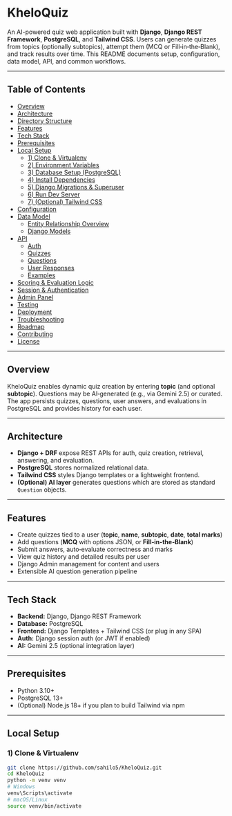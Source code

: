 # KheloQuiz

An AI-powered quiz web application built with **Django**, **Django REST Framework**, **PostgreSQL**, and **Tailwind CSS**. Users can generate quizzes from topics (optionally subtopics), attempt them (MCQ or Fill‑in‑the‑Blank), and track results over time. This README documents setup, configuration, data model, API, and common workflows.

---

## Table of Contents
- [Overview](#overview)
- [Architecture](#architecture)
- [Directory Structure](#directory-structure)
- [Features](#features)
- [Tech Stack](#tech-stack)
- [Prerequisites](#prerequisites)
- [Local Setup](#local-setup)
  - [1) Clone & Virtualenv](#1-clone--virtualenv)
  - [2) Environment Variables](#2-environment-variables)
  - [3) Database Setup (PostgreSQL)](#3-database-setup-postgresql)
  - [4) Install Dependencies](#4-install-dependencies)
  - [5) Django Migrations & Superuser](#5-django-migrations--superuser)
  - [6) Run Dev Server](#6-run-dev-server)
  - [7) (Optional) Tailwind CSS](#7-optional-tailwind-css)
- [Configuration](#configuration)
- [Data Model](#data-model)
  - [Entity Relationship Overview](#entity-relationship-overview)
  - [Django Models](#django-models)
- [API](#api)
  - [Auth](#auth)
  - [Quizzes](#quizzes)
  - [Questions](#questions)
  - [User Responses](#user-responses)
  - [Examples](#examples)
- [Scoring & Evaluation Logic](#scoring--evaluation-logic)
- [Session & Authentication](#session--authentication)
- [Admin Panel](#admin-panel)
- [Testing](#testing)
- [Deployment](#deployment)
- [Troubleshooting](#troubleshooting)
- [Roadmap](#roadmap)
- [Contributing](#contributing)
- [License](#license)

---

## Overview
KheloQuiz enables dynamic quiz creation by entering **topic** (and optional **subtopic**). Questions may be AI‑generated (e.g., via Gemini 2.5) or curated. The app persists quizzes, questions, user answers, and evaluations in PostgreSQL and provides history for each user.

---

## Architecture
- **Django + DRF** expose REST APIs for auth, quiz creation, retrieval, answering, and evaluation.
- **PostgreSQL** stores normalized relational data.
- **Tailwind CSS** styles Django templates or a lightweight frontend.
- **(Optional) AI layer** generates questions which are stored as standard `Question` objects.

---
## Features
- Create quizzes tied to a user (**topic**, **name**, **subtopic**, **date**, **total marks**)
- Add questions (**MCQ** with options JSON, or **Fill‑in‑the‑Blank**)
- Submit answers, auto‑evaluate correctness and marks
- View quiz history and detailed results per user
- Django Admin management for content and users
- Extensible AI question generation pipeline

---

## Tech Stack
- **Backend:** Django, Django REST Framework
- **Database:** PostgreSQL
- **Frontend:** Django Templates + Tailwind CSS (or plug in any SPA)
- **Auth:** Django session auth (or JWT if enabled)
- **AI:** Gemini 2.5 (optional integration layer)

---

## Prerequisites
- Python 3.10+
- PostgreSQL 13+
- (Optional) Node.js 18+ if you plan to build Tailwind via npm

---

## Local Setup

### 1) Clone & Virtualenv
```bash
git clone https://github.com/sahilo5/KheloQuiz.git
cd KheloQuiz
python -m venv venv
# Windows
venv\Scripts\activate
# macOS/Linux
source venv/bin/activate

